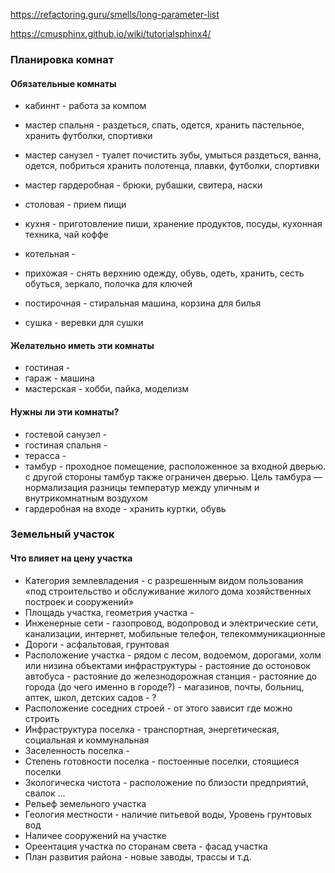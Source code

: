 https://refactoring.guru/smells/long-parameter-list

https://cmusphinx.github.io/wiki/tutorialsphinx4/

### Планировка комнат

#### Обязательные комнаты

- кабиннт - работа за компом
- мастер спальня - раздеться, спать, одется, хранить пастельное, хранить футболки, спортивки
- мастер санузел -
    туалет
    почистить зубы, умыться
    раздеться, ванна, одется, побриться
    хранить полотенца, плавки, футболки, спортивки
- мастер гардеробная - брюки, рубашки, свитера, наски
- столовая - прием пищи
- кухня - приготовление пиши, хранение продуктов, посуды, кухонная техника, чай коффе

- котельная -
- прихожая - снять верхнию одежду, обувь, одеть, хранить, сесть обуться, зеркало, полочка для ключей
- постирочная - стиральная машина, корзина для билья
- сушка - веревки для сушки

#### Желательно иметь эти комнаты

- гостиная -
- гараж - машина
- мастерская - хобби, пайка, моделизм

#### Нужны ли эти комнаты?

- гостевой санузел -
- гостиная спальня -
- терасса -
- тамбур - проходное помещение, расположенное за входной дверью.
    с другой стороны тамбур также ограничен дверью.
    Цель тамбура — нормализация разницы температур между уличным и внутрикомнатным воздухом
- гардеробная на входе - хранить куртки, обувь

### Земельный участок

#### Что влияет на цену участка

- Категория землевладения - с разрешенным видом пользования
    «под строительство и обслуживание жилого дома хозяйственных построек и сооружений»
- Площадь участка, геометрия участка -
- Инженерные сети - газопровод, водопровод и электрические сети, канализации, интернет, мобильные телефон, телекоммуникационные
- Дороги - асфальтовая, грунтовая
- Расположение участка - рядом с лесом, водоемом, дорогами, холм или низина
    объектами инфраструктуры
        - растояние до остоновок автобуса
        - растояние до железнодорожная станция
        - растояние до города (до чего именно в городе?)
        - магазинов, почты, больниц, аптек, школ, детских садов
        - ?
- Расположение соседних строей - от этого зависит где можно строить
- Инфраструктура поселка - транспортная, энергетическая, социальная и коммунальная
- Заселенность поселка -
- Степень готовности поселка - постоенные поселки, стоящиеся поселки
- Зкологическа чистота - расположение по близости предприятий, свалок ...
- Рельеф земельного участка
- Геология местности - наличие питьевой воды, Уровень грунтовых вод
- Наличее сооружений на участке
- Ореентация участка по сторанам света - фасад участка
- План развития района - новые заводы, трассы и т.д.